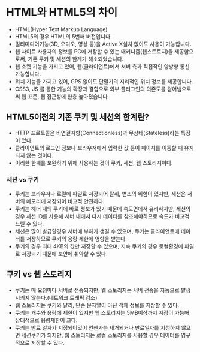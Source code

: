 # HTML와 HTML5의 차이

- HTML(Hyper Text Markup Language)
- HTML5의 경우 HTML의 5번째 버전입니다.
- 멀티미디어기능(3D, 오디오, 영상 등)을 Active X설치 없이도 사용이 가능합니다.
- 웹 사이트 사용자의 정보를 PC에 저장할 수 있는 매커니즘(웹스토로지)을 제공함으로써, 기존 쿠키 및 세션의 한계가 해소되었습니다.
- 웹 소켓 기능을 가지고 있어, 웹(클라이언트)에서 서버 측과 직접적인 양방향 통신 가능합니다.
- 위치 기능을 가지고 있어, GPS 없이도 단말기의 지리적인 위치 정보를 제공합니다.
- CSS3, JS 를 통한 기능의 확장과 결합으로 외부 플러그인의 의존도를 걷어냄으로써 웹 표준, 웹 접근성에 한층 높아졌습니다.

## HTML5이전의 기존 쿠키 및 세션의 한계란?

- HTTP 프로토콜은 비연결지향(Connectionless)과 무상태(Stateless)라는 특징이 있다.
- 클라이언트의 로그인 정보나 브라우저에서 입력한 값 등이 페이지를 이동할 때 유지되지 않는 것이다.
- 이러한 한계를 보완하기 위해 사용하는 것이 쿠키, 세션, 웹 스토리지이다.

### 세션 vs 쿠키

- 쿠키는 브라우저나 로컬에 파일로 저장되어 탈취, 변조의 위험이 있지만, 세션은 서버의 메모리에 저장되어 비교적 안전하다.
- 쿠키는 헤더 내의 쿠키에 바로 정보가 있기 때문에 속도면에서 유리하지만, 세션의 경우 세션 ID를 사용해 서버 내에서 다시 데이터를 참조해야하므로 속도가 비교적 느릴 수 있다.
- 세션은 많이 발급할경우 서버에 부하가 생길 수 있으며, 쿠키는 클라이언트에 데이터를 저장하므로 쿠키의 용량 제한에 영향을 받는다.
- 쿠키의 경우 최대 4KB의 값만 저장할 수 있으며, 지속 쿠키의 경우 로컬환경에 파일로 저장되기 때문에 보안에 취약할 수 있다.

## 쿠키 vs 웹 스토리지

- 쿠키는 매 요청마다 서버로 전송되지만, 웹 스토리지는 서버 전송을 자동으로 발생시키지 않는다.(네트워크 트래픽 감소)
- 웹 스토리지는 쿠키와 달리, 단순 문자열이 아닌 객체 정보를 저장할 수 있다.
- 쿠키는 개수와 용량에 제한이 있지만 웹 스토리지는 5MB이상까지 저장이 가능해 상대적으로 용량제한이 크다.
- 쿠키는 만료 일자가 지정되어있어 언젠가는 제거되거나 만료일자를 지정하지 않으면 세션쿠키가 되지만, 웹 스토리지는 로컬 스토리지를 사용할 경우 데이터를 영구적으로 저장할 수 있다.
